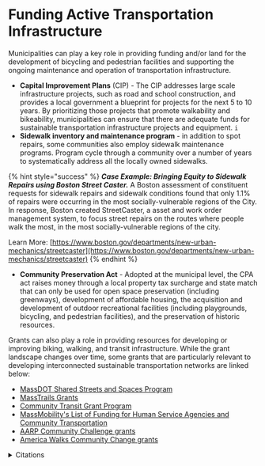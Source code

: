 # Funding Active Transportation Infrastructure

Municipalities can play a key role in providing funding and/or land for the development of bicycling and pedestrian facilities and supporting the ongoing maintenance and operation of transportation infrastructure. &#x20;

* **Capital Improvement Plans** (CIP) - The CIP addresses large scale infrastructure projects, such as road and school construction, and provides a local government a blueprint for projects for the next 5 to 10 years. By prioritizing those projects that promote walkability and bikeability, municipalities can ensure that there are adequate funds for sustainable transportation infrastructure projects and equipment. `i`
* **Sidewalk inventory and maintenance program** - in addition to spot repairs, some communities also employ sidewalk maintenance programs. Program cycle through a community over a number of years to systematically address all the locally owned sidewalks.

{% hint style="success" %}
_**Case Example: Bringing Equity to Sidewalk Repairs using Boston Street Caster.**_ A Boston assessment of constituent requests for sidewalk repairs and sidewalk conditions found that only 1.1% of repairs were occurring in the most socially-vulnerable regions of the City. In response, Boston created StreetCaster, a asset and work order management system, to focus street repairs on the routes where people walk the most, in the most socially-vulnerable regions of the city.&#x20;

Learn More: [https://www.boston.gov/departments/new-urban-mechanics/streetcaster](https://www.boston.gov/departments/new-urban-mechanics/streetcaster)
{% endhint %}

* **Community Preservation Act** - Adopted at the municipal level, the CPA act raises money through a local property tax surcharge and state match that can only be used for open space preservation (including greenways), development of affordable housing, the acquisition and development of outdoor recreational facilities (including playgrounds, bicycling, and pedestrian facilities), and the preservation of historic resources.&#x20;

Grants can also play a role in providing resources for developing or improving biking, walking, and transit infrastructure. While the grant landscape changes over time, some grants that are particularly relevant to developing interconnected sustainable transportation networks are linked below:&#x20;

* [MassDOT Shared Streets and Spaces Program ](https://www.mass.gov/shared-streets-and-spaces-grant-program)
* [MassTrails Grants](https://www.mass.gov/guides/masstrails-grants)
* [Community Transit Grant Program ](https://www.mass.gov/community-transit-grant-program)
* [MassMobility's List of Funding for Human Service Agencies and Community Transportation](https://www.mass.gov/info-details/funding-for-community-transportation)
* [AARP Community Challenge grants](https://www.aarp.org/livable-communities/community-challenge/)&#x20;
* [America Walks Community Change grants ](https://americawalks.org/community-change-grants/)

<details>

<summary>Citations</summary>

`i` U.S. DOT Federal Highway Administration (2013) A Guide for Maintaining Pedestrian Facilities for Enhanced Safety [https://safety.fhwa.dot.gov/ped\_bike/tools\_solve/fhwasa13037/chap5.cfm](https://safety.fhwa.dot.gov/ped\_bike/tools\_solve/fhwasa13037/chap5.cfm)&#x20;

</details>
